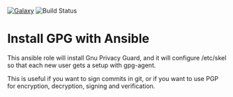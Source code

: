 [![Galaxy](https://img.shields.io/badge/galaxy-dockpack.gpg__agent-blue.svg?style=flat)](https://galaxy.ansible.com/dockpack/gpg_agent)
![Build Status](https://api.travis-ci.com/dockpack/gpg_agent.svg)

Install GPG with Ansible
========================

This ansible role will install Gnu Privacy Guard, and it will configure
/etc/skel so that each new user gets a setup with gpg-agent.

This is useful if you want to sign commits in git, or if you want to use PGP
for encryption, decryption, signing and verification.
